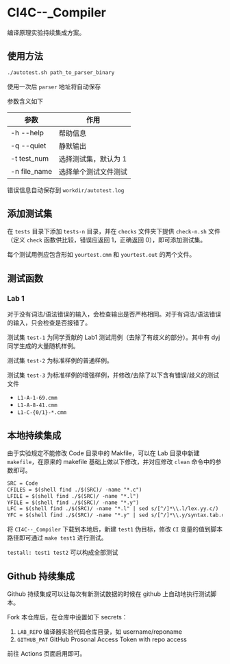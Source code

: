 # CI4C--\_Compiler

编译原理实验持续集成方案。

## 使用方法

```bash
./autotest.sh path_to_parser_binary
```

使用一次后 `parser` 地址将自动保存

参数含义如下

| 参数         | 作用                 |
| ------------ | -------------------- |
| -h --help    | 帮助信息             |
| -q --quiet   | 静默输出             |
| -t test_num  | 选择测试集，默认为 1 |
| -n file_name | 选择单个测试文件测试 |

错误信息自动保存到 `workdir/autotest.log`

## 添加测试集

在 `tests` 目录下添加 `tests-n` 目录，并在 `checks` 文件夹下提供 `check-n.sh` 文件（定义 `check` 函数供比较，错误应返回 1，正确返回 0），即可添加测试集。

每个测试用例应包含形如 `yourtest.cmm` 和 `yourtest.out` 的两个文件。

## 测试函数

### Lab 1

对于没有词法/语法错误的输入，会检查输出是否严格相同。对于有词法/语法错误的输入，只会检查是否报错了。

测试集 `test-1` 为同学贡献的 Lab1 测试用例（去除了有歧义的部分）。其中有 dyj 同学生成的大量随机样例。

测试集 `test-2` 为标准样例的普通样例。

测试集 `test-3` 为标准样例的增强样例，并修改/去除了以下含有错误/歧义的测试文件

- `L1-A-1-69.cmm`
- `L1-A-8-41.cmm`
- `L1-C-{0/1}-*.cmm`

## 本地持续集成

由于实验规定不能修改 Code 目录中的 Makfile，可以在 Lab 目录中新建 `makefile`，在原来的 makefile 基础上做以下修改，并对应修改 `clean` 命令中的参数即可。

```diff
SRC = Code
CFILES = $(shell find ./$(SRC)/ -name "*.c")
LFILE = $(shell find ./$(SRC)/ -name "*.l")
YFILE = $(shell find ./$(SRC)/ -name "*.y")
LFC = $(shell find ./$(SRC)/ -name "*.l" | sed s/[^/]*\\.l/lex.yy.c/)
YFC = $(shell find ./$(SRC)/ -name "*.y" | sed s/[^/]*\\.y/syntax.tab.c/)
```

将 `CI4C--_Compiler` 下载到本地后，新建 `test1` 伪目标，修改 `CI` 变量的值到脚本路径即可通过 `make test1` 进行测试。

`testall: test1 test2` 可以构成全部测试

## Github 持续集成

Github 持续集成可以让每次有新测试数据的时候在 github 上自动地执行测试脚本。

Fork 本仓库后，在仓库中设置如下 secrets：

1. `LAB_REPO` 编译器实验代码仓库目录，如 username/reponame
2. `GITHUB_PAT` GitHub Prosonal Access Token with repo access

前往 Actions 页面启用即可。
